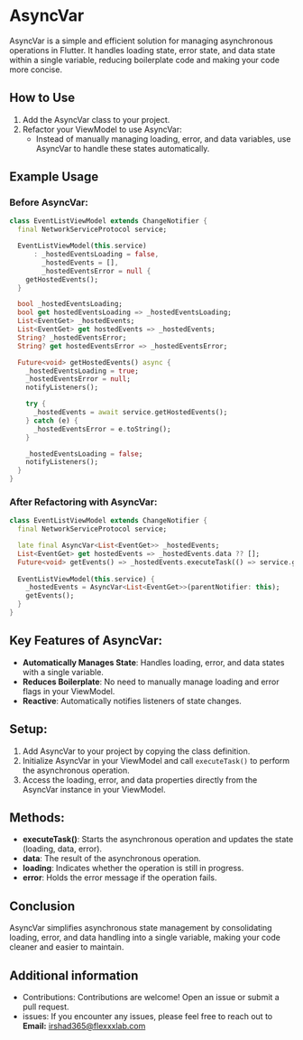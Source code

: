 # AsyncVar

AsyncVar is a simple and efficient solution for managing asynchronous operations in Flutter. It handles loading state, error state, and data state within a single variable, reducing boilerplate code and making your code more concise.

## How to Use
1. Add the AsyncVar class to your project.
2. Refactor your ViewModel to use AsyncVar:
   - Instead of manually managing loading, error, and data variables, use AsyncVar to handle these states automatically.

## Example Usage

### Before AsyncVar:

```dart
class EventListViewModel extends ChangeNotifier {
  final NetworkServiceProtocol service;

  EventListViewModel(this.service)
      : _hostedEventsLoading = false,
        _hostedEvents = [],
        _hostedEventsError = null {
    getHostedEvents();
  }

  bool _hostedEventsLoading;
  bool get hostedEventsLoading => _hostedEventsLoading;
  List<EventGet> _hostedEvents;
  List<EventGet> get hostedEvents => _hostedEvents;
  String? _hostedEventsError;
  String? get hostedEventsError => _hostedEventsError;

  Future<void> getHostedEvents() async {
    _hostedEventsLoading = true;
    _hostedEventsError = null;
    notifyListeners();

    try {
      _hostedEvents = await service.getHostedEvents();
    } catch (e) {
      _hostedEventsError = e.toString();
    }

    _hostedEventsLoading = false;
    notifyListeners();
  }
}
```

### After Refactoring with AsyncVar:

```dart
class EventListViewModel extends ChangeNotifier {
  final NetworkServiceProtocol service;

  late final AsyncVar<List<EventGet>> _hostedEvents;
  List<EventGet> get hostedEvents => _hostedEvents.data ?? [];
  Future<void> getEvents() => _hostedEvents.executeTask(() => service.getHostedEvents());
  
  EventListViewModel(this.service) {
    _hostedEvents = AsyncVar<List<EventGet>>(parentNotifier: this);
    getEvents();
  }
}
```

## Key Features of AsyncVar:
- **Automatically Manages State**: Handles loading, error, and data states with a single variable.
- **Reduces Boilerplate**: No need to manually manage loading and error flags in your ViewModel.
- **Reactive**: Automatically notifies listeners of state changes.

## Setup:
1. Add AsyncVar to your project by copying the class definition.
2. Initialize AsyncVar in your ViewModel and call `executeTask()` to perform the asynchronous operation.
3. Access the loading, error, and data properties directly from the AsyncVar instance in your ViewModel.

## Methods:
- **executeTask()**: Starts the asynchronous operation and updates the state (loading, data, error).
- **data**: The result of the asynchronous operation.
- **loading**: Indicates whether the operation is still in progress.
- **error**: Holds the error message if the operation fails.

## Conclusion

AsyncVar simplifies asynchronous state management by consolidating loading, error, and data handling into a single variable, making your code cleaner and easier to maintain.

## Additional information

- Contributions: Contributions are welcome! Open an issue or submit a pull request.
- issues: If you encounter any issues, please feel free to reach out to **Email:** irshad365@flexxxlab.com
